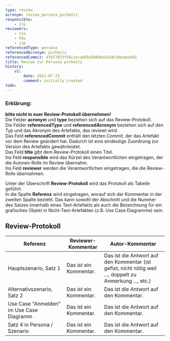 ```yaml
---
type: review
acronym: review_persona_pschmitz
responsible:
    - jlü
reviewers:
    - tza
    - hbu
    - jsp
referencedType: persona
referencedAcronym: pschmitz
referencedCommit: 4f6f7873f56c2eca85bd3969ba5d28c9beaba943
title: Review zur Persona pschmitz
history:
    v1:
        date: 2021-07-23
        comment: initially created
todo:
---
```


### Erklärung:
**bitte nicht in euer Review-Protokoll übernehmen!**  
Die Felder **acronym** und **type** beziehen sich auf das Review-Protokoll.  
Die Felder **referencedType** und **referencedAcronym** beziehen sich auf den Typ und das Akronym des Artefakts, 
das reviewt wird.  
Das Feld **referencedCommit** enthält den letzten Commit, der das Artefakt vor dem Review geändert hat. Dadurch ist eine
eindeutige Zuordnung zur Version des Artefakts gewährleistet.  
Das Feld **title** gibt dem Review-Protokoll einen Titel.  
Ins Feld **responsible** wird das Kürzel des Verantwortlichen eingetragen, der die Autoren-Rolle im Review übernahm.  
Ins Feld **reviewer** werden die Verantwortlichen eingetragen, die die Review-Rolle übernahmen. 

Unter der Überschrift **Review-Protokoll** wird das Protokoll als Tabelle geführt.  
In die Spalte **Referenz** wird eingetragen, worauf sich der Kommentar in der zweiten Spalte bezieht. Das kann sowohl
der Abschnitt und die Nummer des Satzes innerhalb eines Text-Artefakts als auch die Bezeichnung für ein grafisches Objekt in
Nicht-Text-Artefakten (z.B. Use Case Diagramme) sein.

## Review-Protokoll

| Referenz | Reviewer-Kommentar | Autor-Kommentar |
|------------|------------------|-----------------|
| Hauptszenario, Satz 1| Das ist ein Kommentar. | Das ist die Antwort auf den Kommentar (ist gefixt, nicht nötig weil ..., doppelt zu Anmerkung ..., etc.) |
| Alternativszenario, Satz 2 | Das ist ein Kommentar. | Das ist die Antwort auf den Kommentar. |
| Use Case "Anmelden" im Use Case Diagramm | Das ist ein Kommentar. | Das ist die Antwort auf den Kommentar. |
| Satz 4 in Persona / Szenario | Das ist ein Kommentar. | Das ist die Antwort auf den Kommentar. |

